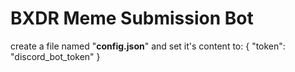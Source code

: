 # BXDR Meme Submission Bot
 
create a file named "__config.json__" and set it's content to: 
{
    "token": "discord_bot_token"
}